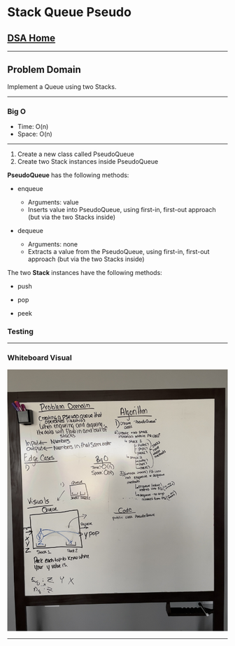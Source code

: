 # Stack Queue Pseudo

## [DSA Home](https://mistidinzy.github.io/data-structures-and-algorithms/)

---

## Problem Domain

Implement a Queue using two Stacks.

---

### Big O

* Time: O(n)
* Space: O(n)

---

1. Create a new class called PseudoQueue
2. Create two Stack instances inside PseudoQueue

**PseudoQueue** has the following methods:

* enqueue
  * Arguments: value
  * Inserts value into PseudoQueue, using first-in, first-out approach (but via the two Stacks inside)

* dequeue
  * Arguments: none
  * Extracts a value from the PseudoQueue, using first-in, first-out approach (but via the two Stacks inside)

The two **Stack** instances have the following methods:

* push

* pop

* peek

### Testing

---

### Whiteboard Visual

![Pseudo Queue](/401/StackQueuePseudo/PseudoQueue.jpg)

---
